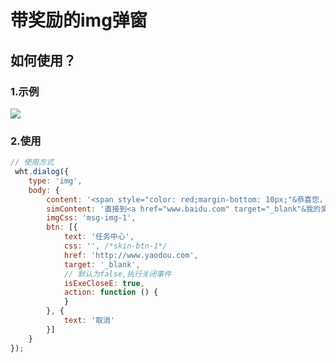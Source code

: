 # 带奖励的img弹窗

## 如何使用？

### 1.示例
![](https://www.showdoc.cc/server/api/common/visitfile/sign/2663a4cca65f18f11f9a377dde9136dd?showdoc=.jpg)

### 2.使用
```js
// 使用方式
 wht.dialog({
    type: 'img',
    body: {
        content: '<span style="color: red;margin-bottom: 10px;"&恭喜您，获得'+result[0].PrizeName+'</span&',
        simContent: '直接到<a href="www.baidu.com" target="_blank"&我的奖励</a&中查看',
        imgCss: 'msg-img-1',
        btn: [{
            text: '任务中心',
            css: '', /*skin-btn-1*/
            href: 'http://www.yaodou.com',
            target: '_blank',
            // 默认为false,执行关闭事件
            isExeCloseE: true,
            action: function () {
            }
        }, {
            text: '取消'
        }]
    }
});
```

